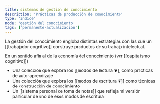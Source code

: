 ```yaml
---
title: sistemas de gestión de conocimiento
description: 'Prácticas de producción de conocimiento'
type: 'índice'
node: 'gestión del conocimiento'
tags: ['permanente-actualización']
---
```


La gestión del conocimiento engloba distintas estrategias con las que un [[trabajador cognitivo]] construye productos de su trabajo intelectual.

En un sentido afín al de la economía del conocimiento (ver [[capitalismo cognitivo]])

- Una colección que explora los [[modos de lectura ❦]] como prácticas de auto-aprendizaje
- Una colección que explora los [[modos de escritura ❦]] como técnicas de construcción de conocimiento
- Un [[sistema personal de toma de notas]] que refleja mi versión particular de uno de esos modos de escritura